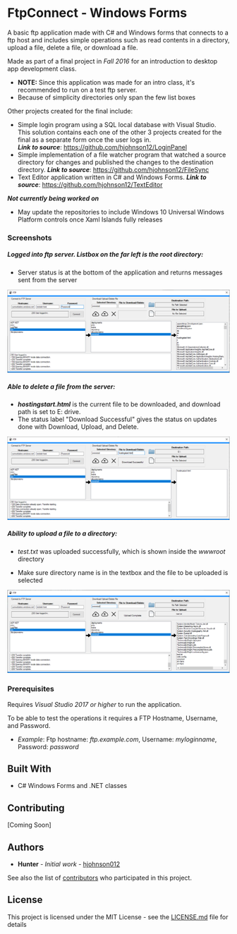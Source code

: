 # FtpConnect - Windows Forms

A basic ftp application made with C# and Windows forms that connects to a ftp host and includes simple operations such as read contents 
in a directory, upload a file, delete a file, or download a file. 

Made as part of a final project in *Fall 2016* for an introduction to desktop app development class. 

  * **NOTE:** Since this application was made for an intro class, it's recommended to run on a test ftp server.
  * Because of simplicity directories only span the few list boxes
  
Other projects created for the final include:

* Simple login program using a SQL local database with Visual Studio. This solution contains each one of the other 3 projects created for the final as a separate form once the user logs in.  
***Link to source***: https://github.com/hjohnson12/LoginPanel 
* Simple implementation of a file watcher program that watched a source directory for changes and published the 
changes to the destination directory. 
***Link to source***: https://github.com/hjohnson12/FileSync
* Text Editor application written in C# and Windows Forms. 
***Link to source***: https://github.com/hjohnson12/TextEditor 

 ***Not currently being worked on***
   * May update the repositories to include Windows 10 Universal Windows Platform controls once Xaml Islands fully releases

### Screenshots

##### Logged into ftp server. Listbox on the far left is the root directory:

* Server status is at the bottom of the application and returns messages sent from the server

![Image of Program](README_Images/AppEx1.png)

##### Able to delete a file from the server:

* ***hostingstart.html*** is the current file to be downloaded, and download path is set to E: drive.
* The status label "Download Successful" gives the status on updates done with Download, Upload, and Delete.

![Image of Program](README_Images/AppEx2.png)

##### Ability to upload a file to a directory:

* *test.txt* was uploaded successfully, which is shown inside the *wwwroot* directory

* Make sure directory name is in the textbox and the file to be uploaded is selected

![Image of Program](README_Images/AppEx3.png)

### Prerequisites

Requires *Visual Studio 2017 or higher* to run the application.

To be able to test the operations it requires a FTP Hostname, Username, and Password. 

  * *Example*: Ftp hostname: *ftp.example.com*, Username: *myloginname*, Password: *password*

## Built With

* C# Windows Forms and .NET classes

## Contributing

[Coming Soon]

## Authors

* **Hunter** - *Initial work* - [hjohnson012](https://github.com/hjohnson012)

See also the list of [contributors](https://github.com/hjohnson12/KanbanBoardUWP/graphs/contributors) who participated in this project.

## License

This project is licensed under the MIT License - see the [LICENSE.md](LICENSE.md) file for details
